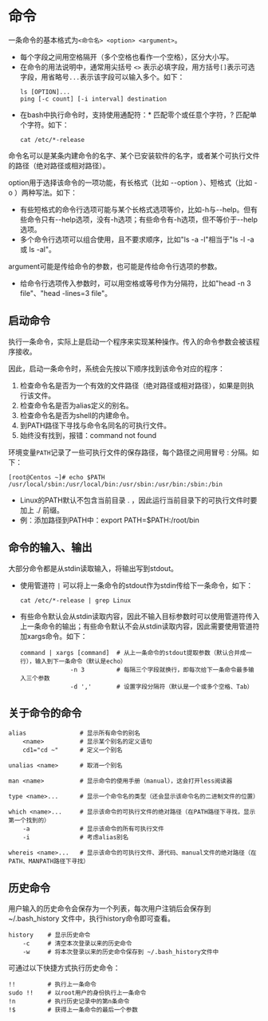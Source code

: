 # 命令

一条命令的基本格式为`<命令名> <option> <argument>`。

- 每个字段之间用空格隔开（多个空格也看作一个空格），区分大小写。
- 在命令的用法说明中，通常用尖括号 `<>` 表示必填字段，用方括号`[]`表示可选字段，用省略号`...`表示该字段可以输入多个。如下：
  ```shell
  ls [OPTION]...
  ping [-c count] [-i interval] destination
  ```
- 在bash中执行命令时，支持使用通配符：* 匹配零个或任意个字符，? 匹配单个字符。如下：
  ```shell
  cat /etc/*-release
  ```

命令名可以是某条内建命令的名字、某个已安装软件的名字，或者某个可执行文件的路径（绝对路径或相对路径）。

option用于选择该命令的一项功能，有长格式（比如 --option ）、短格式（比如 -o ）两种写法。如下：
- 有些短格式的命令行选项可能与某个长格式选项等价，比如-h与--help。但有些命令只有--help选项，没有-h选项；有些命令有-h选项，但不等价于--help选项。
- 多个命令行选项可以组合使用，且不要求顺序，比如"ls -a -l"相当于"ls -l -a 或 ls -al"。

argument可能是传给命令的参数，也可能是传给命令行选项的参数。
- 给命令行选项传入参数时，可以用空格或等号作为分隔符，比如"head -n 3 file"、"head -lines=3 file"。

## 启动命令

执行一条命令，实际上是启动一个程序来实现某种操作。传入的命令参数会被该程序接收。

因此，启动一条命令时，系统会先按以下顺序找到该命令对应的程序：
1. 检查命令名是否为一个有效的文件路径（绝对路径或相对路径），如果是则执行该文件。
2. 检查命令名是否为alias定义的别名。
3. 检查命令名是否为shell的内建命令。
4. 到PATH路径下寻找与命令名同名的可执行文件。
5. 始终没有找到，报错：command not found

环境变量`PATH`记录了一些可执行文件的保存路径，每个路径之间用冒号 : 分隔。如下：

  ```shell
  [root@Centos ~]# echo $PATH
  /usr/local/sbin:/usr/local/bin:/usr/sbin:/usr/bin:/sbin:/bin
  ```

- Linux的PATH默认不包含当前目录 . ，因此运行当前目录下的可执行文件时要加上 ./ 前缀。
- 例：添加路径到PATH中：export PATH=$PATH:/root/bin

## 命令的输入、输出

大部分命令都是从stdin读取输入，将输出写到stdout。

- 使用管道符 `|` 可以将上一条命令的stdout作为stdin传给下一条命令，如下：

  ```shell
  cat /etc/*-release | grep Linux
  ```

- 有些命令默认会从stdin读取内容，因此不输入目标参数时可以使用管道符传入上一条命令的输出；有些命令默认不会从stdin读取内容，因此需要使用管道符加xargs命令。如下：

  ```shell
  command | xargs [command]  # 从上一条命令的stdout提取参数（默认合并成一行），输入到下一条命令（默认是echo）
                -n 3         # 每隔三个字段就换行，即每次给下一条命令最多输入三个参数
                -d ','       # 设置字段分隔符（默认是一个或多个空格、Tab）
  ```

## 关于命令的命令

```shell
alias               # 显示所有命令的别名
    <name>          # 显示某个别名的定义语句
    cd1="cd ~"      # 定义一个别名
```

```shell
unalias <name>      # 取消一个别名
```

```shell
man <name>          # 显示命令的使用手册（manual），这会打开less阅读器
```

```shell
type <name>...      # 显示一个命令名的类型（还会显示该命令名的二进制文件的位置）
```

```shell
which <name>...     # 显示该命令的可执行文件的绝对路径（在PATH路径下寻找，显示第一个找到的）
    -a              # 显示该命令的所有可执行文件
    -i              # 考虑alias别名
```

```shell
whereis <name>...   # 显示该命令的可执行文件、源代码、manual文件的绝对路径（在PATH、MANPATH路径下寻找）
```

## 历史命令

用户输入的历史命令会保存为一个列表，每次用户注销后会保存到 ~/.bash_history 文件中，执行history命令即可查看。

```shell
history    # 显示历史命令
    -c     # 清空本次登录以来的历史命令
    -w     # 将本次登录以来的历史命令保存到 ~/.bash_history文件中
```

可通过以下快捷方式执行历史命令：

```shell
!!         # 执行上一条命令
sudo !!    # 以root用户的身份执行上一条命令
!n         # 执行历史记录中的第n条命令
!$         # 获得上一条命令的最后一个参数
```
